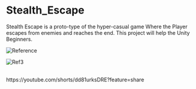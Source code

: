 # Stealth_Escape
Stealth Escape is a proto-type of the hyper-casual game Where the Player escapes from enemies and reaches the end. This project will help the Unity Beginners.
<br>

![Reference](https://github.com/shaikmastan93/Stealth_Escape/assets/150914455/808f602c-9cfc-4b59-9bdd-d966421c110b)




![Ref3](https://github.com/shaikmastan93/Stealth_Escape/assets/150914455/d30c6ccf-9084-4cd0-9af4-a5c1e5d516ad)

<br>
https://youtube.com/shorts/dd81urksDRE?feature=share
<br>



